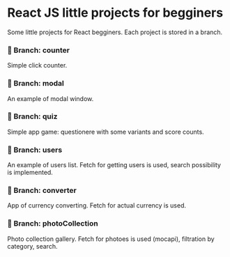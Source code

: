 # React JS little projects for begginers
Some little projects for React begginers. 
Each project is stored in a branch.

### 🌿  Branch: counter
Simple click counter. 

### 🌿 Branch: modal
An example of modal window. 

### 🌿 Branch: quiz
Simple app game: questionere with some variants and score counts.

### 🌿 Branch: users
An example of users list. Fetch for getting users is used, search possibility is implemented.

### 🌿 Branch: converter
App of currency converting. Fetch for actual currency is used.

### 🌿 Branch: photoCollection
Photo collection gallery. Fetch for photoes is used (mocapi), filtration by category, search.

